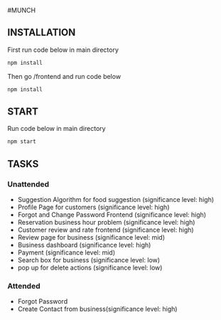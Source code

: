#MUNCH

## INSTALLATION
First run code below in main directory
```bash
npm install
```
Then go /frontend and run code below
```bash
npm install
```

## START
Run code below in main directory
```bash
npm start
```

## TASKS

### Unattended

- Suggestion Algorithm for food suggestion (significance level: high)
- Profile Page for customers (significance level: high)
- Forgot and Change Password Frontend (significance level: high)
- Reservation business hour problem (significance level: high)
- Customer review and rate frontend (significance level: high)
- Review page for business (significance level: mid)
- Business dashboard (significance level: high)
- Payment (significance level: mid)
- Search box for business (significance level: low)
- pop up for delete actions (significance level: low)

### Attended

+ Forgot Password
+ Create Contact from business(significance level: high)